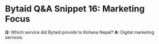 # Bytaid Q&A Snippet 16: Marketing Focus
**Q:** Which service did Bytaid provide to Kohana Nepal?
**A:** Digital marketing services.